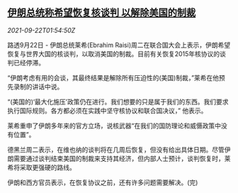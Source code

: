 <!--1632276063000-->
[伊朗总统称希望恢复核谈判 以解除美国的制裁](https://cn.reuters.com/article/iran-raisi-un-nuclear-talk-0922-idCNKBS2GI04T)
------

<div><i>2021-09-22T01:54:50Z</i></div><p>路透9月22日 - 伊朗总统莱希(Ebrahim Raisi)周二在联合国大会上表示，伊朗希望恢复与世界大国的核谈判，以取消美国的制裁。目前有关恢复2015年核协议的谈判已经停滞。</p><p>“伊朗考虑有用的会谈，其最终结果是解除所有压迫性的(美国)制裁，”莱希在他预先录制的讲话中说。</p><p>“(美国的)‘最大化施压’政策仍在进行。我们想要的只是属于我们的东西。我们要求执行国际规则。各方都必须在实践中坚守核协议和联合国决议，” 他表示。</p><p>莱希重申了伊朗多年来的官方立场，说核武器“在我们的国防理论和威慑政策中没有位置”。</p><p>德黑兰周二表示，在维也纳的谈判将在几周后恢复，但没有给出具体日期。尽管伊朗需要通过谈判结束美国的制裁来支持其经济，但内部人士预计，谈判恢复时，莱希将采取更强硬的路线。</p><p>伊朗和西方官员表示，在恢复协议之前，还有许多问题需要解决。(完)</p>
